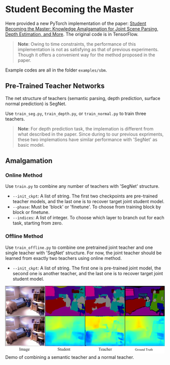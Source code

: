# Student Becoming the Master
Here provided a new PyTorch implementation of the paper: [Student Becoming the Master: Knowledge Amalgamation for Joint Scene Parsing, Depth Estimation, and More](https://arxiv.org/abs/1904.10167). The original code is in TensorFlow. 

> **Note**: Owing to time constraints, the performance of this implementation is not as satisfying as that of previous experiments. Though it offers a convenient way for the method proposed in the paper.

Example codes are all in the folder `examples/sbm`.

## Pre-Trained Teacher Networks

The net structure of teachers (semantic parsing, depth prediction, surface normal prediction) is SegNet.

Use `train_seg.py`, `train_depth.py`, or `train_normal.py` to train three teachers.

> **Note**: For depth prediction task, the implemation is different from what described in the paper. Since during to our previous expriments, these two implemations have similar performance with 'SegNet' as basic model.

## Amalgamation
### Online Method
Use `train.py` to combine any number of teachers with 'SegNet' structure.
- `--init_ckpt`: A list of string. The first two checkpoints are pre-trained teacher models, and the last one is to recover target joint student model.
- `--phase`: Must be 'block' or 'finetune'. To choose from training block by block or finetune.
- `--indices`: A list of integer. To choose which layer to branch out for each task, starting from zero. 

### Offline Method
Use `train_offline.py` to combine one pretrained joint teacher and one single teacher with 'SegNet' structure. For now, the joint teacher should be learned from exactly two teachers using online method.

- `--init_ckpt`: A list of string. The first one is pre-trained joint model, the second one is another teacher, and the last one is to recover target joint student model.

![sbm-demo](demo.png)
Demo of combining a semantic teacher and a normal teacher.
 